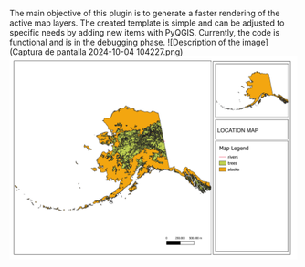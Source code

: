 The main objective of this plugin is to generate a faster rendering of the active map layers. The created template is simple and can be adjusted to specific needs by adding new items with PyQGIS. Currently, the code is functional and is in the debugging phase.
![Description of the image](Captura de pantalla 2024-10-04 104227.png)
![Description of the image](./git_images/LOCATIONMAP.png)


